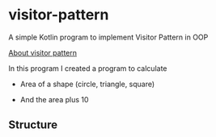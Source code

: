 # visitor-pattern
A simple Kotlin program to implement Visitor Pattern in OOP

[About visitor pattern](https://www.youtube.com/watch?v=pL4mOUDi54o)

In this program I created a program to calculate 

- Area of a shape (circle, triangle, square)

- And the area plus 10

## Structure






